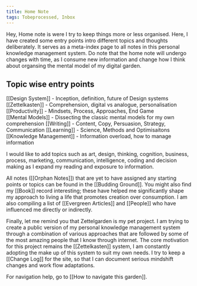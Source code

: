 ```yaml
---
title: Home Note
tags: Tobeprocessed, Inbox
---
```


Hey, Home note is were I try to keep things more or less organised. Here, I have created some entry points intro different topics and thoughts deliberately. It serves as a meta-index page to all notes in this personal knowledge management system. Do note that the home note will undergo changes with time, as I consume new information and change how I think about organsing the mental model of my digital garden.

## Topic wise entry points

[[Design System]] - Inception, definition, future of Design systems 
[[Zettelkasten]] - Comprehension, digital vs analogue, personalisation
[[Productivity]] - Mindsets, Process, Approaches, End Game  
[[Mental Models]] - Dissecting the classic mental models for my own comprehension
 [[Writing]] - Content, Copy, Persuasion, Strategy, Communication 
[[Learning]] - Science, Methods and Optimisaitons 
[[Knowledge Management]] - Information overload, how to manage information 


I would like to add topics such as art, design,  thinking, cognition, business, process, marketing, communication, intelligence, coding and decision making as I expand my reading and exposure to information.

All notes ([[Orphan Notes]]) that are yet to have assigned any starting points or topics can be found in the [[Budding Ground]]. You might also find my [[Book]] record interesting; these have helped me significantly shape my approach to living a life that promotes creation over consumption. I am also compiling a list of [[Evergreen Articles]] and [[People]] who have influenced me directly or indirectly.

Finally, let me remind you that Zettelgarden is my pet project. I am trying to create a public version of my personal knowledge management system through a combination of various approaches that are followed by some of the most amazing people that I know through internet. The core motivation for this project remains the [[Zettelkasten]] system, I am constantly adopting the make up of this system to suit my own needs. I try to keep a [[Change Log]] for the site, so that I can document serious mindshift changes and work flow adaptations.


For navigation help, go to [[How to navigate this garden]].

